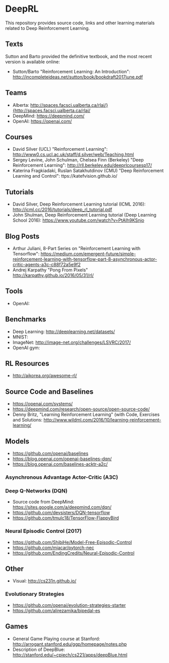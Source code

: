 # DeepRL

This repository provides source code, links and other learning materials related to Deep Reinforcement Learning.

## Texts

Sutton and Barto provided the definitive textbook, and the most recent version is available online:

* Sutton/Barto "Reinforcement Learning: An Introduction": http://incompleteideas.net/sutton/book/bookdraft2017june.pdf

## Teams

* Alberta: http://spaces.facsci.ualberta.ca/rlai/}{http://spaces.facsci.ualberta.ca/rlai/
* DeepMind: https://deepmind.com/
* OpenAI: https://openai.com/


## Courses

* David Silver (UCL) "Reinforcement Learning": http://www0.cs.ucl.ac.uk/staff/d.silver/web/Teaching.html 
* Sergey Levine, John Schulman, Chelsea Finn (Berkeley) "Deep Reinforcement Learning": http://rll.berkeley.edu/deeprlcoursesp17/ 
* Katerina Fragkiadaki, Ruslan Satakhutdinov (CMU) "Deep Reinforcement Learning and Control": ttps://katefvision.github.io/

## Tutorials

* David Silver, Deep Reinforcement Learning tutorial (ICML 2016): http://icml.cc/2016/tutorials/deep_rl_tutorial.pdf
* John Shulman, Deep Reinforcement Learning tutorial (Deep Learning School 2016): https://www.youtube.com/watch?v=PtAIh9KSnjo


## Blog Posts

* Arthur Juliani, 8-Part Series on "Reinforcement Learning with Tensorflow": https://medium.com/emergent-future/simple-reinforcement-learning-with-tensorflow-part-8-asynchronous-actor-critic-agents-a3c-c88f72a5e9f2
* Andrej Karpathy "Pong From Pixels" http://karpathy.github.io/2016/05/31/rl/


## Tools

* OpenAI: 


## Benchmarks

* Deep Learning: http://deeplearning.net/datasets/
* MNIST: 
* ImageNet: http://image-net.org/challenges/LSVRC/2017/
* OpenAI gym: 



## RL Resources

* http://aikorea.org/awesome-rl/




## Source Code and Baselines

* https://openai.com/systems/
* https://deepmind.com/research/open-source/open-source-code/
* Denny Britz, "Learning Reinforcement Learning" (with Code, Exercises and Solutions: http://www.wildml.com/2016/10/learning-reinforcement-learning/

## Models

* https://github.com/openai/baselines
* https://blog.openai.com/openai-baselines-dqn/
* https://blog.openai.com/baselines-acktr-a2c/


### Asynchronous Advantage Actor-Critic (A3C)



### Deep Q-Networks (DQN)

* Source code from DeepMind: https://sites.google.com/a/deepmind.com/dqn/
* https://github.com/devsisters/DQN-tensorflow
* https://github.com/tmulc18/TensorFlow-FlappyBird


### Neural Episodic Control (2017)

* https://github.com/ShibiHe/Model-Free-Episodic-Control
* https://github.com/mjacar/pytorch-nec
* https://github.com/EndingCredits/Neural-Episodic-Control


## Other

* Visual: http://cs231n.github.io/


### Evolutionary Strategies

* https://github.com/openai/evolution-strategies-starter
* https://github.com/alirezamika/bipedal-es


## Games

* General Game Playing course at Stanford: http://arrogant.stanford.edu/ggp/homepage/notes.php
* Description of DeepBlue: http://stanford.edu/~cpiech/cs221/apps/deepBlue.html



